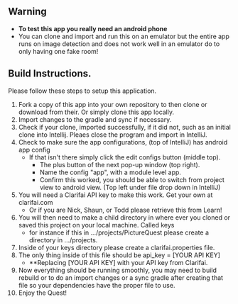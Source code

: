 ## Warning
* **To test this app you really need an android phone**
* You can clone and import and run this on an emulator but the entire app runs on image detection and does not work well in an emulator do to only having one fake room!

## Build Instructions. 

Please follow these steps to setup this application. 
1. Fork a copy of this app into your own repository to then clone or download from their. Or simply clone this app locally. 
2. Import changes to the gradle and sync if necessary. 
3. Check if your clone, imported successfully, if it did not, such as an initial clone into Intellij. Pleaes close the program and import in IntelliJ.
4. Check to make sure the app configurations, (top of IntelliJ) has android app config
    * If that isn't there simply click the edit configs button (middle top). 
        * The plus button of the next pop-up window (top right). 
        * Name the config "app", with a module level app. 
        * Confirm this worked, you should be able to switch from project view to android view. (Top left under file drop down in IntelliJ)
5. You will need a Clarifai API key to make this work. Get your own at clarifai.com 
    * Or if you are Nick, Shaun, or Todd please retrieve this from Learn! 
6. You will then need to make a child directory in where ever you cloned or saved this project on your local machine. Called keys
    * for instance if this in .../projects/PictureQuest please create a directory in .../projects.
7. Inside of your keys directory please create a clarifai.properties file. 
8. The only thing inside of this file should be api_key = [YOUR API KEY]
    * **Replacing [YOUR API KEY] with your API key from Clarifai. 
9. Now everything should be running smoothly, you may need to build rebuild or to do an import changes or a sync gradle after creating that file so your dependencies have the proper file to use. 
10. Enjoy the Quest!
